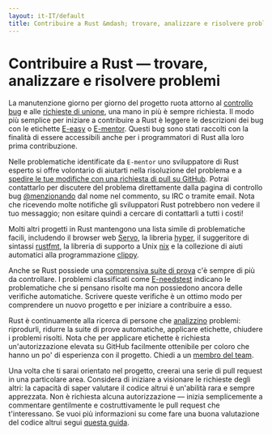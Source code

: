 ```yaml
---
layout: it-IT/default
title: Contribuire a Rust &mdash; trovare, analizzare e risolvere problemi &middot; Linguaggio di programmazione Rust
---
```


# Contribuire a Rust &mdash; trovare, analizzare e risolvere problemi

La manutenzione giorno per giorno del progetto ruota attorno al 
[controllo bug][issue tracker] e alle [richieste di unione][PR],
una mano in più è sempre richiesta.
Il modo più semplice per iniziare a contribuire a Rust è leggere le
descrizioni dei bug con le etichette [E-easy] o [E-mentor].
Questi bug sono stati raccolti con la finalità di essere accessibili
anche per i programmatori di Rust alla loro prima contribuzione.

Nelle problematiche identificate da `E-mentor` uno sviluppatore di Rust
esperto si offre volontario di aiutarti nella risoluzione del problema e
a [spedire le tue modifiche con una richiesta di pull su GitHub][pull].
Potrai contattarlo per discutere del problema direttamente dalla pagina
di controllo bug [@menzionando][@mentioning] dal nome nel commento,
su IRC o tramite email. Nota che ricevendo molte notifiche gli sviluppatori
Rust potrebbero non vedere il tuo messaggio; non esitare quindi a cercare
di contattarli a tutti i costi!

Molti altri progetti in Rust mantengono una lista simile di problematiche
facili, includendo il browser web [Servo], la libreria [hyper], il suggeritore
di sintassi [rustfmt], la libreria di supporto a Unix [nix] e la collezione
di aiuti automatici alla programmazione [clippy].

Anche se Rust possiede una [comprensiva suite di prova][test] c'è 
sempre di più da controllare.
I problemi classificati come [E-needstest] indicano le problematiche
che si pensano risolte ma non possiedono ancora delle verifiche automatiche.
Scrivere queste verifiche è un ottimo modo per comprendere un nuovo progetto
e per iniziare a contribuire a esso.

Rust è continuamente alla ricerca di persone che [analizzino][triage] problemi:
riprodurli, ridurre la suite di prove automatiche, applicare etichette, chiudere
i problemi risolti.
Nota che per applicare etichette è richiesta un'autorizzazione elevata su GitHub
facilmente ottenibile per coloro che hanno un po' di esperienza con il progetto.
Chiedi a un [membro del team][team].

Una volta che ti sarai orientato nel progetto, creerai una serie di pull request 
in una particolare area. Considera di iniziare a visionare le richieste degli altri:
la capacità di saper valutare il codice altrui è un'abilità rara e sempre
apprezzata. Non è richiesta alcuna autorizzazione &mdash; inizia semplicemente
a commentare gentilmente e costruttivamente le pull request che t'interessano.
Se vuoi più informazioni su come fare una buona valutazione del codice altrui
segui [questa guida][reviews].

<!--
TODO: weekly triage email?
TODO: @nrc says suggesting everybody review w/o training is bad
-->

[@mentioning]: https://github.com/blog/821
[E-easy]: https://github.com/rust-lang/rust/issues?q=is%3Aopen+is%3Aissue+label%3AE-easy
[E-mentor]: https://github.com/rust-lang/rust/issues?q=is%3Aopen+is%3Aissue+label%3AE-easy+label%3AE-mentor
[E-needstest]: https://github.com/rust-lang/rust/issues?q=is%3Aopen+is%3Aissue+label%3AE-needstest
[PR]: https://github.com/rust-lang/rust/pulls
[Servo]: https://github.com/servo/servo
[clippy]: https://github.com/Manishearth/rust-clippy
[hyper]: https://github.com/hyperium/hyper
[issue tracker]: https://github.com/rust-lang/rust/issues
[nix]: https://github.com/nix-rust/nix/
[pull]: https://github.com/rust-lang/rust/blob/master/CONTRIBUTING.md#pull-requests
[reviews]: http://blog.originate.com/blog/2014/09/29/effective-code-reviews/
[rustfmt]: https://github.com/rust-lang-nursery/rustfmt
[team]: team.html
[test]: https://github.com/rust-lang/rust-wiki-backup/blob/master/Note-testsuite.md
[triage]: https://github.com/rust-lang/rust/blob/master/CONTRIBUTING.md#issue-triage
